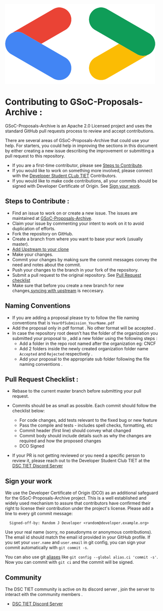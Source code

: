 <img src="https://raw.githubusercontent.com/developer-student-club-thapar/officialWebsite/master/src/assets/dsc_logo.png">

# Contributing to GSoC-Proposals-Archive :

GSoC-Proposals-Archive is an Apache 2.0 Licensed project and uses the standard GitHub pull requests process to review and accept contributions.

There are several areas of GSoC-Proposals-Archive that could use your help. For starters, you could help in improving the sections in this document by either creating a new issue describing the improvement or submitting a pull request to this repository. 

* If you are a first-time contributor, please see [Steps to Contribute](#steps-to-contribute).
* If you would like to work on something more involved, please connect with the [Developer Student CLub TIET](https://discord.gg/Ma9ZAGJ) Contributors. 
* If you would like to make code contributions, all your commits should be signed with Developer Certificate of Origin. See [Sign your work](#sign-your-work). 

## Steps to Contribute :

* Find an issue to work on or create a new issue. The issues are maintained at [GSoC-Proposals-Archive](https://github.com/developer-student-club-thapar/GSoC-Proposals-Archive/issues). 
* Claim your issue by commenting your intent to work on it to avoid duplication of efforts. 
* Fork the repository on GitHub.
* Create a branch from where you want to base your work (usually master).
* [Add Upstream to your clone](https://help.github.com/en/github/collaborating-with-issues-and-pull-requests/configuring-a-remote-for-a-fork)
* Make your changes.
* Commit your changes by making sure the commit messages convey the need and notes about the commit.
* Push your changes to the branch in your fork of the repository.
* Submit a pull request to the original repository. See [Pull Request checklist](#pull-request-checklist)
* Make sure that before you create a new branch for new changes,[syncing with upstream](https://help.github.com/en/github/collaborating-with-issues-and-pull-requests/syncing-a-fork) is neccesary.

## Naming Conventions
* If you are adding a proposal please try to follow the file naming conventions that is  `YearOfSubmission_YourName.pdf`
* Add the proposal only in pdf format . No other format will be accepted .
* In case the repository root deesn't has the folder of the organization you submitted your proposal to , add a new folder using the following steps :
    - Add a folder in the repo root named after the organization eg: CNCF
    - Add 2 folders inside the newly created organization folder name `Accepted` and `Rejected` respectively .
    - Add your proposal to the appropriate sub folder following the file naming conventions .

## Pull Request Checklist :
* Rebase to the current master branch before submitting your pull request.
* Commits should be as small as possible. Each commit should follow the checklist below:

  - For code changes, add tests relevant to the fixed bug or new feature
  - Pass the compile and tests - includes spell checks, formatting, etc
  - Commit header (first line) should convey what changed
  - Commit body should include details such as why the changes are required and how the proposed changes
  - DCO Signed 
  
* If your PR is not getting reviewed or you need a specific person to review it, please reach out to the Developer Student Club TIET at the [DSC TIET Discord Server](https://discord.gg/Ma9ZAGJ)

## Sign your work 

We use the Developer Certificate of Origin (DCO) as an additional safeguard for the GSoC-Proposals-Archive project. This is a well established and widely used mechanism to assure that contributors have confirmed their right to license their contribution under the project's license. Please add a line to every git commit message:

```
  Signed-off-by: Random J Developer <random@developer.example.org>
```

Use your real name (sorry, no pseudonyms or anonymous contributions). The email id should match the email id provided in your GitHub profile. 
If you set your `user.name` and `user.email` in git config, you can sign your commit automatically with `git commit -s`. 

You can also use git [aliases](https://git-scm.com/book/tr/v2/Git-Basics-Git-Aliases) like `git config --global alias.ci 'commit -s'`. Now you can commit with `git ci` and the commit will be signed.

## Community

The DSC TIET community is active on its discord server , join the server to interact eith the community members . 
- [DSC TIET Discord Server](https://discord.gg/Ma9ZAGJ)